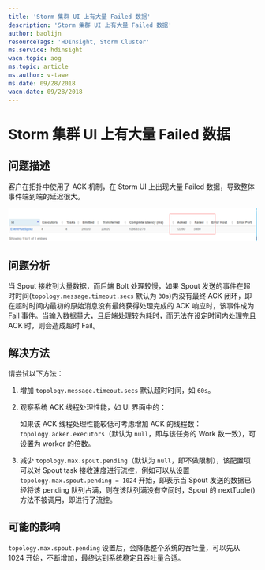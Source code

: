 ```yaml
---
title: 'Storm 集群 UI 上有大量 Failed 数据'
description: 'Storm 集群 UI 上有大量 Failed 数据'
author: baolijn
resourceTags: 'HDInsight, Storm Cluster'
ms.service: hdinsight
wacn.topic: aog
ms.topic: article
ms.author: v-tawe
ms.date: 09/28/2018
wacn.date: 09/28/2018
---
```


# Storm 集群 UI 上有大量 Failed 数据

## 问题描述

客户在拓扑中使用了 ACK 机制，在 Storm UI 上出现大量 Failed 数据，导致整体事件端到端的延迟很大。

![01](media/aog-hdinsight-qa-storm-cluster-failed-data/01.png)

## 问题分析

当 Spout 接收到大量数据，而后端 Bolt 处理较慢，如果 Spout 发送的事件在超时时间(`topology.message.timeout.secs` 默认为 `30s`)内没有最终 ACK 闭环，即在超时时间内最初的原始消息没有最终获得处理完成的 ACK 响应时，该事件成为 Fail 事件。当输入数据量大，且后端处理较为耗时，而无法在设定时间内处理完且 ACK 时，则会造成超时 Fail。

## 解决方法

请尝试以下方法：

1. 增加 `topology.message.timeout.secs` 默认超时时间，如 `60s`。
2. 观察系统 ACK 线程处理性能，如 UI 界面中的：

    如果该 ACK 线程处理性能较低可考虑增加 ACK 的线程数：`topology.acker.executors`（默认为 `null`，即与该任务的 Work 数一致），可设置为 worker 的倍数。

3. 减少 `topology.max.spout.pending`（默认为 `null`，即不做限制），该配置项可以对 Spout task 接收速度进行流控，例如可以从设置 `topology.max.spout.pending = 1024` 开始，即表示当 Spout 发送的数据已经将该 pending 队列占满，则在该队列满没有空间时，Spout 的 nextTuple() 方法不被调用，即进行了流控。

## 可能的影响

`topology.max.spout.pending` 设置后，会降低整个系统的吞吐量，可以先从 1024 开始，不断增加，最终达到系统稳定且吞吐量合适。

